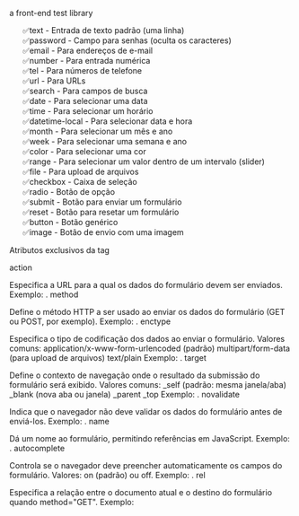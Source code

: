 a front-end test library

<ul style="list-style: none;">
    <li>✅text - Entrada de texto padrão (uma linha)</li>
    <li>✅password - Campo para senhas (oculta os caracteres)</li>
    <li>✅email - Para endereços de e-mail</li>
    <li>✅number - Para entrada numérica</li>
    <li>✅tel - Para números de telefone</li>
    <li>✅url - Para URLs</li>
    <li>✅search - Para campos de busca</li>
    <li>✅date - Para selecionar uma data</li>
    <li>✅time - Para selecionar um horário</li>
    <li>✅datetime-local - Para selecionar data e hora</li>
    <li>✅month - Para selecionar um mês e ano</li>
    <li>✅week - Para selecionar uma semana e ano</li>
    <li>✅color - Para selecionar uma cor</li>
    <li>✅range - Para selecionar um valor dentro de um intervalo (slider)</li>
    <li>✅file - Para upload de arquivos</li>
    <li>✅checkbox - Caixa de seleção</li>
    <li>✅radio - Botão de opção</li>
    <li>✅submit - Botão para enviar um formulário</li>
    <li>✅reset - Botão para resetar um formulário</li>
    <li>✅button - Botão genérico</li>
    <li>✅image - Botão de envio com uma imagem</li>
</ul>

Atributos exclusivos da tag <form>
action

Especifica a URL para a qual os dados do formulário devem ser enviados.
Exemplo: <form action="/processar-dados">.
method

Define o método HTTP a ser usado ao enviar os dados do formulário (GET ou POST, por exemplo).
Exemplo: <form method="POST">.
enctype

Especifica o tipo de codificação dos dados ao enviar o formulário.
Valores comuns:
application/x-www-form-urlencoded (padrão)
multipart/form-data (para upload de arquivos)
text/plain
Exemplo: <form enctype="multipart/form-data">.
target

Define o contexto de navegação onde o resultado da submissão do formulário será exibido.
Valores comuns:
_self (padrão: mesma janela/aba)
_blank (nova aba ou janela)
_parent
_top
Exemplo: <form target="_blank">.
novalidate

Indica que o navegador não deve validar os dados do formulário antes de enviá-los.
Exemplo: <form novalidate>.
name

Dá um nome ao formulário, permitindo referências em JavaScript.
Exemplo: <form name="meuFormulario">.
autocomplete

Controla se o navegador deve preencher automaticamente os campos do formulário.
Valores: on (padrão) ou off.
Exemplo: <form autocomplete="off">.
rel

Especifica a relação entre o documento atual e o destino do formulário quando method="GET".
Exemplo: <form rel="noopener">